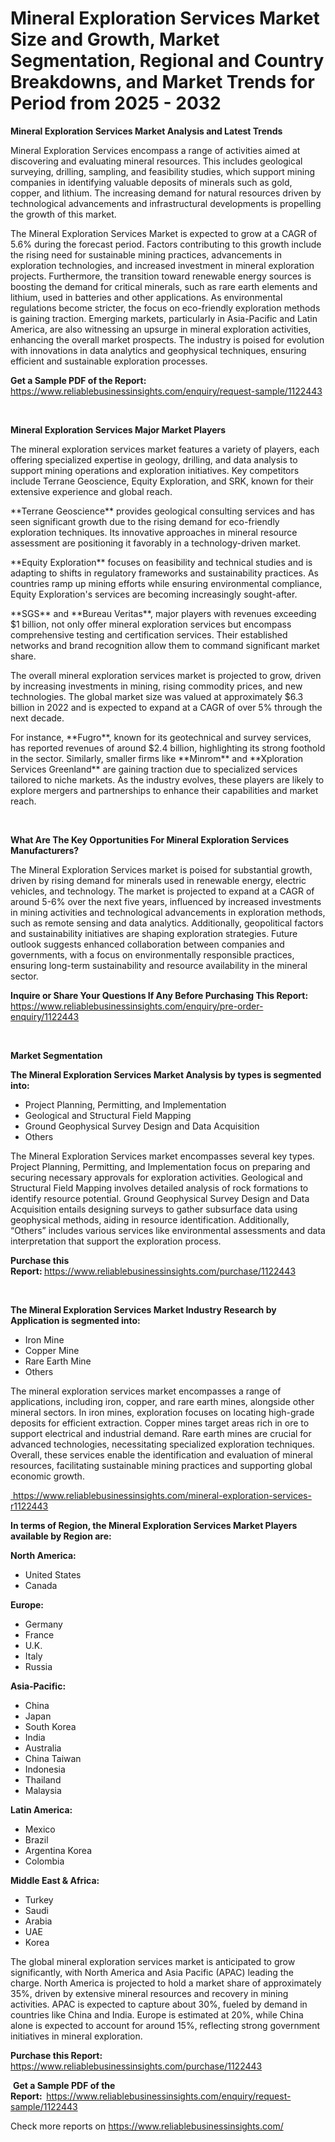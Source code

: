 <p><h1>Mineral Exploration Services Market Size and Growth, Market Segmentation, Regional and Country Breakdowns, and Market Trends for Period from 2025 -  2032</h1></p><p><strong>Mineral Exploration Services Market Analysis and Latest Trends</strong></p>
<p><p>Mineral Exploration Services encompass a range of activities aimed at discovering and evaluating mineral resources. This includes geological surveying, drilling, sampling, and feasibility studies, which support mining companies in identifying valuable deposits of minerals such as gold, copper, and lithium. The increasing demand for natural resources driven by technological advancements and infrastructural developments is propelling the growth of this market.</p><p>The Mineral Exploration Services Market is expected to grow at a CAGR of 5.6% during the forecast period. Factors contributing to this growth include the rising need for sustainable mining practices, advancements in exploration technologies, and increased investment in mineral exploration projects. Furthermore, the transition toward renewable energy sources is boosting the demand for critical minerals, such as rare earth elements and lithium, used in batteries and other applications. As environmental regulations become stricter, the focus on eco-friendly exploration methods is gaining traction. Emerging markets, particularly in Asia-Pacific and Latin America, are also witnessing an upsurge in mineral exploration activities, enhancing the overall market prospects. The industry is poised for evolution with innovations in data analytics and geophysical techniques, ensuring efficient and sustainable exploration processes.</p></p>
<p><strong>Get a Sample PDF of the Report:&nbsp;</strong> <a href="https://www.reliablebusinessinsights.com/enquiry/request-sample/1122443?utm_campaign=3326&utm_medium=2&utm_source=Github&utm_content=ia&utm_term=10032025&utm_id=mineral-exploration-services">https://www.reliablebusinessinsights.com/enquiry/request-sample/1122443</a></p>
<p>&nbsp;</p>
<p><strong>Mineral Exploration Services Major Market Players</strong></p>
<p><p>The mineral exploration services market features a variety of players, each offering specialized expertise in geology, drilling, and data analysis to support mining operations and exploration initiatives. Key competitors include Terrane Geoscience, Equity Exploration, and SRK, known for their extensive experience and global reach.</p><p>**Terrane Geoscience** provides geological consulting services and has seen significant growth due to the rising demand for eco-friendly exploration techniques. Its innovative approaches in mineral resource assessment are positioning it favorably in a technology-driven market.</p><p>**Equity Exploration** focuses on feasibility and technical studies and is adapting to shifts in regulatory frameworks and sustainability practices. As countries ramp up mining efforts while ensuring environmental compliance, Equity Exploration's services are becoming increasingly sought-after.</p><p>**SGS** and **Bureau Veritas**, major players with revenues exceeding $1 billion, not only offer mineral exploration services but encompass comprehensive testing and certification services. Their established networks and brand recognition allow them to command significant market share.</p><p>The overall mineral exploration services market is projected to grow, driven by increasing investments in mining, rising commodity prices, and new technologies. The global market size was valued at approximately $6.3 billion in 2022 and is expected to expand at a CAGR of over 5% through the next decade.</p><p>For instance, **Fugro**, known for its geotechnical and survey services, has reported revenues of around $2.4 billion, highlighting its strong foothold in the sector. Similarly, smaller firms like **Minrom** and **Xploration Services Greenland** are gaining traction due to specialized services tailored to niche markets. As the industry evolves, these players are likely to explore mergers and partnerships to enhance their capabilities and market reach.</p></p>
<p>&nbsp;</p>
<p><strong>What Are The Key Opportunities For Mineral Exploration Services Manufacturers?</strong></p>
<p><p>The Mineral Exploration Services market is poised for substantial growth, driven by rising demand for minerals used in renewable energy, electric vehicles, and technology. The market is projected to expand at a CAGR of around 5-6% over the next five years, influenced by increased investments in mining activities and technological advancements in exploration methods, such as remote sensing and data analytics. Additionally, geopolitical factors and sustainability initiatives are shaping exploration strategies. Future outlook suggests enhanced collaboration between companies and governments, with a focus on environmentally responsible practices, ensuring long-term sustainability and resource availability in the mineral sector.</p></p>
<p><strong>Inquire or Share Your Questions If Any Before Purchasing This Report:</strong> <a href="https://www.reliablebusinessinsights.com/enquiry/pre-order-enquiry/1122443?utm_campaign=3326&utm_medium=2&utm_source=Github&utm_content=ia&utm_term=10032025&utm_id=mineral-exploration-services">https://www.reliablebusinessinsights.com/enquiry/pre-order-enquiry/1122443</a></p>
<p>&nbsp;</p>
<p><strong>Market Segmentation</strong></p>
<p><strong>The Mineral Exploration Services Market Analysis by types is segmented into:</strong></p>
<p><ul><li>Project Planning, Permitting, and Implementation</li><li>Geological and Structural Field Mapping</li><li>Ground Geophysical Survey Design and Data Acquisition</li><li>Others</li></ul></p>
<p><p>The Mineral Exploration Services market encompasses several key types. Project Planning, Permitting, and Implementation focus on preparing and securing necessary approvals for exploration activities. Geological and Structural Field Mapping involves detailed analysis of rock formations to identify resource potential. Ground Geophysical Survey Design and Data Acquisition entails designing surveys to gather subsurface data using geophysical methods, aiding in resource identification. Additionally, “Others” includes various services like environmental assessments and data interpretation that support the exploration process.</p></p>
<p><strong>Purchase this Report:&nbsp;</strong><a href="https://www.reliablebusinessinsights.com/purchase/1122443?utm_campaign=3326&utm_medium=2&utm_source=Github&utm_content=ia&utm_term=10032025&utm_id=mineral-exploration-services">https://www.reliablebusinessinsights.com/purchase/1122443</a></p>
<p>&nbsp;</p>
<p><strong>The Mineral Exploration Services Market Industry Research by Application is segmented into:</strong></p>
<p><ul><li>Iron Mine</li><li>Copper Mine</li><li>Rare Earth Mine</li><li>Others</li></ul></p>
<p><p>The mineral exploration services market encompasses a range of applications, including iron, copper, and rare earth mines, alongside other mineral sectors. In iron mines, exploration focuses on locating high-grade deposits for efficient extraction. Copper mines target areas rich in ore to support electrical and industrial demand. Rare earth mines are crucial for advanced technologies, necessitating specialized exploration techniques. Overall, these services enable the identification and evaluation of mineral resources, facilitating sustainable mining practices and supporting global economic growth.</p></p>
<p><a href="https://www.reliablebusinessinsights.com/mineral-exploration-services-r1122443?utm_campaign=3326&utm_medium=2&utm_source=Github&utm_content=ia&utm_term=10032025&utm_id=mineral-exploration-services">&nbsp;https://www.reliablebusinessinsights.com/mineral-exploration-services-r1122443</a></p>
<p><strong>In terms of Region, the Mineral Exploration Services Market Players available by Region are:</strong></p>
<p>
    <p> <strong> North America: </strong>
        <ul>
            <li>United States</li>
            <li>Canada</li>
        </ul>
        </p> 
    <p> <strong> Europe: </strong>
        <ul>
            <li>Germany</li>
            <li>France</li>
            <li>U.K.</li>
            <li>Italy</li>
            <li>Russia</li>
        </ul>
        </p> 
    <p> <strong> Asia-Pacific: </strong>
        <ul>
            <li>China</li>
            <li>Japan</li>
            <li>South Korea</li>
            <li>India</li>
            <li>Australia</li>
            <li>China Taiwan</li>
            <li>Indonesia</li>
            <li>Thailand</li>
            <li>Malaysia</li>
        </ul>
        </p> 
    <p> <strong> Latin America: </strong>
        <ul>
            <li>Mexico</li>
            <li>Brazil</li>
            <li>Argentina Korea</li>
            <li>Colombia</li>
        </ul>
        </p> 
    <p> <strong> Middle East & Africa: </strong>
        <ul>
            <li>Turkey</li>
            <li>Saudi</li>
            <li>Arabia</li>
            <li>UAE</li>
            <li>Korea</li>
        </ul>
    </p>
    </p>
<p><p>The global mineral exploration services market is anticipated to grow significantly, with North America and Asia Pacific (APAC) leading the charge. North America is projected to hold a market share of approximately 35%, driven by extensive mineral resources and recovery in mining activities. APAC is expected to capture about 30%, fueled by demand in countries like China and India. Europe is estimated at 20%, while China alone is expected to account for around 15%, reflecting strong government initiatives in mineral exploration.</p></p>
<p><strong>Purchase this Report: </strong><a href="https://www.reliablebusinessinsights.com/purchase/1122443?utm_campaign=3326&utm_medium=2&utm_source=Github&utm_content=ia&utm_term=10032025&utm_id=mineral-exploration-services">https://www.reliablebusinessinsights.com/purchase/1122443</a></p>
<p>&nbsp;<strong>Get a Sample PDF of the Report:&nbsp;&nbsp;</strong><a href="https://www.reliablebusinessinsights.com/enquiry/request-sample/1122443?utm_campaign=3326&utm_medium=2&utm_source=Github&utm_content=ia&utm_term=10032025&utm_id=mineral-exploration-services">https://www.reliablebusinessinsights.com/enquiry/request-sample/1122443</a></p>
<p><strong></strong></p>
<p>Check more reports on <a href="https://www.reliablebusinessinsights.com/?utm_campaign=3326&utm_medium=2&utm_source=Github&utm_content=ia&utm_term=10032025&utm_id=mineral-exploration-services">https://www.reliablebusinessinsights.com/</a></p>